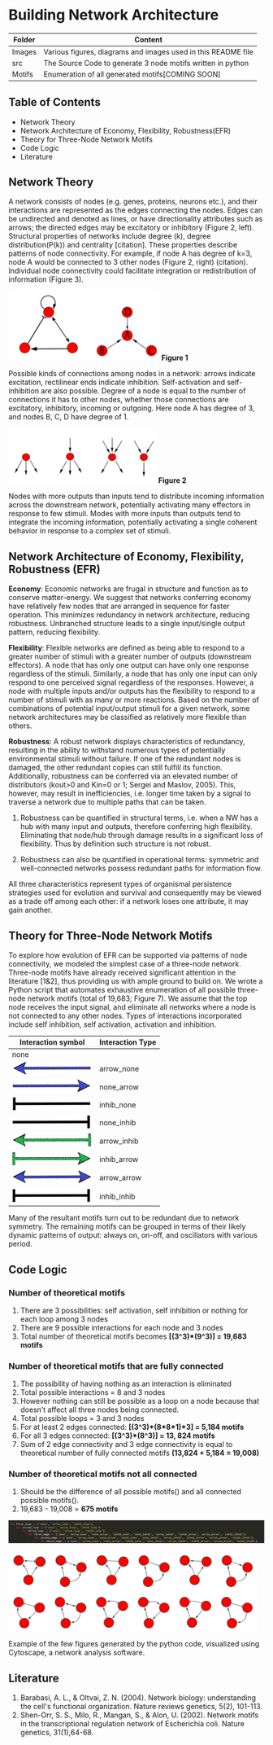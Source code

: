 # Building Network Architecture

Folder | Content
-------|--------
Images | Various figures, diagrams and images used in this README file
src | The Source Code to generate 3 node motifs written in python
Motifs | Enumeration of all generated motifs[COMING SOON]

## Table of Contents
- Network Theory
- Network Architecture of Economy, Flexibility, Robustness(EFR)
- Theory for Three-Node Network Motifs
- Code Logic
- Literature

## Network Theory
A network consists of nodes (e.g. genes, proteins, neurons etc.), and their interactions are represented as the edges connecting the nodes. Edges can be undirected and denoted as lines, or have directionality attributes such as arrows; the directed edges may be excitatory or inhibitory (Figure 2, left). Structural properties of networks include degree (k), degree distribution(P(k)) and centrality [citation]. These properties describe patterns of node connectivity. For example, if node A has degree of k=3, node A would be connected to 3 other nodes (Figure 2, right) (citation). Individual node connectivity could facilitate integration or redistribution of information (Figure 3).

![Figure 1](images/figure1.png)
__Figure 1__

Possible kinds of connections among nodes in a network: arrows indicate excitation, rectilinear ends indicate inhibition. Self-activation and self-inhibition are also possible. Degree of a node is equal to the number of connections it has to other nodes, whether those connections are excitatory, inhibitory, incoming or outgoing. Here node A has degree of 3, and nodes B, C, D have degree of 1.

![Figure 2](images/figure2.png)
__Figure 2__

Nodes with more outputs than inputs tend to distribute incoming information across the downstream network, potentially activating many effectors in response to few stimuli. Modes with more inputs than outputs tend to integrate the incoming information, potentially activating a single coherent behavior in response to a complex set of stimuli.

## Network Architecture of Economy, Flexibility, Robustness (EFR)
__Economy__: Economic networks are frugal in structure and function as to conserve matter-energy. We suggest that networks conferring economy have relatively few nodes that are arranged in sequence for faster operation. This minimizes redundancy in network architecture, reducing robustness. Unbranched structure leads to a single input/single output pattern, reducing flexibility.

__Flexibility__: Flexible networks are defined as being able to respond to a greater number of stimuli with a greater number of outputs (downstream effectors). A node that has only one output can have only one response regardless of the stimuli. Similarly, a node that has only one input can only respond to one perceived signal regardless of the responses. However, a node with multiple inputs and/or outputs has the flexibility to respond to a number of stimuli with as many or more reactions. Based on the number of combinations of potential input/output stimuli for a given network, some network architectures may be classified as relatively more flexible than others.

__Robustness__: A robust network displays characteristics of redundancy, resulting in the ability to withstand numerous types of potentially environmental stimuli without failure. If one of the redundant nodes is damaged, the other redundant copies can still fulfill its function. Additionally, robustness can be conferred via an elevated number of distributors (kout>0 and Kin=0 or 1; Sergei and Maslov, 2005). This, however, may result in inefficiencies, i.e. longer time taken by a signal to traverse a network due to multiple paths that can be taken.

1. Robustness can be quantified in structural terms, i.e. when a NW has a hub with many input and outputs, therefore conferring high flexibility. Eliminating that node/hub through damage results in a significant loss of flexibility. Thus by definition such structure is not robust.

1. Robustness can also be quantified in operational terms: symmetric and well-connected networks possess redundant paths for information flow.

All three characteristics represent types of organismal persistence strategies used for evolution and survival and consequently may be viewed as a trade off among each other: if a network loses one attribute, it may gain another. 	

## Theory for Three-Node Network Motifs
To explore how evolution of EFR can be supported via patterns of node connectivity, we modeled the simplest case of a three-node network. Three-node motifs have already received significant attention in the literature [1&2], thus providing us with ample ground to build on. We wrote a Python script that automates exhaustive enumeration of all possible three-node network motifs (total of 19,683; Figure 7). We assume that the top node receives the input signal, and eliminate all networks where a node is not connected to any other nodes. Types of interactions incorporated include self inhibition, self activation, activation and inhibition.

Interaction symbol | Interaction Type
-------------------|-----------------
 | none
![arrow_none](images/arrow_none.png) | arrow_none
![none_arrow](images/none_arrow.png) | none_arrow
![inhib_none](images/inhib_none.png) | inhib_none
![none_inhib](images/none_inhib.png) | none_inhib
![arrow_inhib](images/arrow_inhib.png) | arrow_inhib
![inhib_arrow](images/inhib_arrow.png) | inhib_arrow
![arrow_arrow](images/arrow_arrow.png) | arrow_arrow
![inhib_inhib](images/inhib_inhib.png) | inhib_inhib

Many of the resultant motifs turn out to be redundant due to network symmetry. The remaining motifs can be grouped in terms of their likely dynamic patterns of output: always on, on-off, and oscillators with various period.

## Code Logic
### Number of theoretical motifs
1. There are 3 possibilities: self activation, self inhibition or nothing for each loop among 3 nodes
1. There are 9 possible interactions  for each node and 3 nodes
1. Total number of theoretical motifs becomes __[(3^3)\*(9^3)] = 19,683 motifs__
### Number of theoretical motifs that are fully connected
1. The possibility of having nothing as an interaction is eliminated
  1. Total possible interactions = 8 and 3 nodes
1. However nothing can still be possible as a loop on a node because that doesn’t affect all three nodes being connected.
  1. Total possible loops = 3 and 3 nodes
1. For at least 2 edges connected: __[(3^3)\*(8\*8\*1)\*3] = 5,184 motifs__
1. For all 3 edges connected: __[(3^3)\*(8^3)] = 13, 824 motifs__
1. Sum of 2 edge connectivity and 3 edge connectivity is equal to theoretical number of fully connected motifs __(13,824 + 5,184 = 19,008)__
### Number of theoretical motifs not all connected
1. Should be the difference of all possible motifs() and all connected possible motifs().
1. 19,683 - 19,008 = __675 motifs__

![Figure 3](images/figure3.png)

![Figure 4](images/figure4.png)

Example of the few figures generated by the python code, visualized using Cytoscape, a network analysis software.

## Literature
1. Barabasi, A. L., & Oltvai, Z. N. (2004). Network biology: understanding the cell's functional organization. Nature reviews genetics, 5(2), 101-113.
2. Shen-Orr, S. S., Milo, R., Mangan, S., & Alon, U. (2002). Network motifs in the transcriptional regulation network of Escherichia coli. Nature genetics, 31(1),64-68.   

